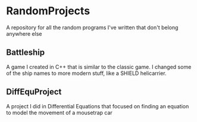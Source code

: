 # RandomProjects
A repository for all the random programs I've written that don't belong anywhere else

## Battleship

A game I created in C++ that is similar to the classic game. I changed some of the ship names to more modern stuff, like a SHIELD helicarrier.

## DiffEquProject
A project I did in Differential Equations that focused on finding an equation to model the movement of a mousetrap car
